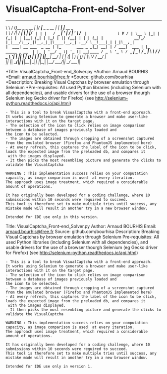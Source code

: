 # VisualCaptcha-Front-end-Solver

 __     ___                 _  ____            _       _                        
 \ \   / (_)___ _   _  __ _| |/ ___|__ _ _ __ | |_ ___| |__   __ _              
  \ \ / /| / __| | | |/ _` | | |   / _` | '_ \| __/ __| '_ \ / _` |             
   \ V / | \__ \ |_| | (_| | | |__| (_| | |_) | || (__| | | | (_| |             
  __\_/  |_|___/\__,_|\__,_|_|\____\__,_| .__/ \__\___|_| |_|\__,_|             
 |  ___| __ ___  _ __ | |_       ___ _ _|_| __| | / ___|  ___ | |_   _____ _ __ 
 | |_ | '__/ _ \| '_ \| __|____ / _ \ '_ \ / _` | \___ \ / _ \| \ \ / / _ \ '__|
 |  _|| | | (_) | | | | ||_____|  __/ | | | (_| |  ___) | (_) | |\ V /  __/ |   
 |_|  |_|  \___/|_| |_|\__|     \___|_| |_|\__,_| |____/ \___/|_| \_/ \___|_|   
                                                                                
                                                                               
*Title:                  VisualCaptcha_Front-end_Solver.py
*Author:                 Arnaud BOURHIS
*Email:                  arnaud.bourhis@free.fr
*Source:                 github.com/bourhisa
*Description:            Breaking Visual Captchas by browser emulation through Selenium
*Pre-requisites:         All used Python libraries (including Selenium with all dependencies), and usable drivers
                        for the use of a browser thourgh Selenium (eg Gecko driver for Firefox)
                        (see http://selenium-python.readthedocs.io/api.html)


    - This is a tool to break VisualCaptcha with a front-end approach.
    It works using Selenium to generate a browser and make user-like interactions with it on the target page.
    - The selection of the icon to click relies on image comparison between a database of images previously loaded and
    the icon to be selected.
    - The images are obtained through cropping of a screenshot captured from the emulated browser (Firefox and PhantomJS implemented here)
    - At every refresh, this captures the label of the icon to be click, loads the expected image from the preloaded db, and compares it
     with the images displayed.
    - It then picks the most resembling picture and generate the clicks to validate the VisualCaptcha

    WARNING : This implementation success relies on your computation capacity, as image comparison is used  at every iteration.
    The approach uses image treatment, which required a considerable amount of operations.

    It has originally been developed for a coding challenge, where 10 submissions within 10 seconds were required to succeed.
    This tool is therefore set to make multiple tries until success, any mistake made will result in another try in a new browser window.

    Intended for IDE use only in this version.


Title:                  VisualCaptcha_Front-end_Solver.py
Author:                 Arnaud BOURHIS
Email:                  arnaud.bourhis@free.fr
Source:                 github.com/bourhisa
Description:            Breaking Visual Captchas by browser emulation through Selenium
Pre-requisites:         All used Python libraries (including Selenium with all dependencies), and usable drivers
                        for the use of a browser thourgh Selenium (eg Gecko driver for Firefox)
                        (see http://selenium-python.readthedocs.io/api.html)


    - This is a tool to break VisualCaptcha with a front-end approach.
    It works using Selenium to generate a browser and make user-like interactions with it on the target page.
    - The selection of the icon to click relies on image comparison between a database of images previously loaded and
    the icon to be selected.
    - The images are obtained through cropping of a screenshot captured from the emulated browser (Firefox and PhantomJS implemented here)
    - At every refresh, this captures the label of the icon to be click, loads the expected image from the preloaded db, and compares it
     with the images displayed.
    - It then picks the most resembling picture and generate the clicks to validate the VisualCaptcha

    WARNING : This implementation success relies on your computation capacity, as image comparison is used  at every iteration.
    The approach uses image treatment, which required a considerable amount of operations.

    It has originally been developed for a coding challenge, where 10 submissions within 10 seconds were required to succeed.
    This tool is therefore set to make multiple tries until success, any mistake made will result in another try in a new browser window.

    Intended for IDE use only in version 1.
